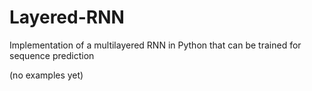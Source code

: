 # Layered-RNN

Implementation of a multilayered RNN in Python that can be trained for sequence prediction

(no examples yet)
